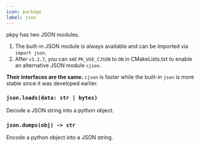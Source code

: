 ```yaml
---
icon: package
label: json
---
```


pkpy has two JSON modules.
1. The built-in JSON module is always available and can be imported via `import json`.
2. After `v1.2.7`, you can set `PK_USE_CJSON` to `ON` in CMakeLists.txt to enable an alternative JSON module `cjson`.

**Their interfaces are the same.** `cjson` is faster while the built-in `json` is more stable since it was developed earlier.

### `json.loads(data: str | bytes)`

Decode a JSON string into a python object.

### `json.dumps(obj) -> str`

Encode a python object into a JSON string.

